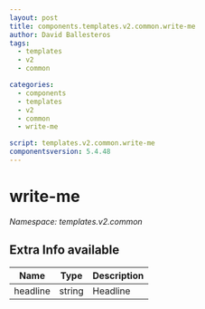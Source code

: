 ```yaml
---
layout: post
title: components.templates.v2.common.write-me
author: David Ballesteros
tags:
  - templates
  - v2
  - common

categories:
  - components
  - templates
  - v2
  - common
  - write-me

script: templates.v2.common.write-me
componentsversion: 5.4.48
---
```

# write-me

*Namespace: templates.v2.common*

## Extra Info available

| Name | Type | Description |
| --- | --- | --- |
| headline | string | Headline |